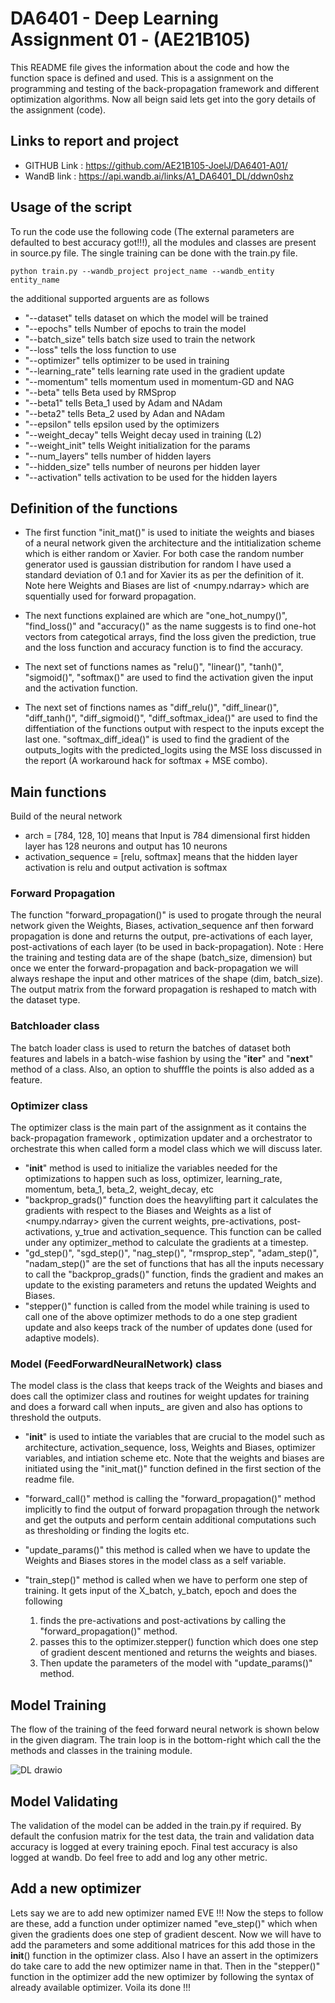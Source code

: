 # DA6401 - Deep Learning Assignment 01 - (AE21B105)
This README file gives the information about the code and how the function space is defined and used. This is a assignment on the programming and testing of the back-propagation framework and different optimization algorithms. Now all beign said lets get into the gory details of the assignment (code).

## Links to report and project
- GITHUB Link : https://github.com/AE21B105-JoelJ/DA6401-A01/
- WandB link : https://api.wandb.ai/links/A1_DA6401_DL/ddwn0shz
## Usage of the script
To run the code use the following code (The external parameters are defaulted to best accuracy got!!!), all the modules and classes are present in source.py file. The single training can be done with the train.py file.

```
python train.py --wandb_project project_name --wandb_entity entity_name
```

the additional supported arguents are as follows
- "--dataset" tells dataset on which the model will be trained
- "--epochs" tells Number of epochs to train the model
- "--batch_size" tells batch size used to train the network
- "--loss" tells the loss function to use
- "--optimizer" tells optimizer to be used in training
- "--learning_rate" tells learning rate used in the gradient update
- "--momentum" tells momentum used in momentum-GD and NAG
- "--beta" tells Beta used by RMSprop
- "--beta1" tells Beta_1 used by Adam and NAdam
- "--beta2" tells Beta_2 used by Adan and NAdam
- "--epsilon" tells epsilon used by the optimizers
- "--weight_decay" tells Weight decay used in training (L2)
- "--weight_init" tells Weight initialization for the params
- "--num_layers" tells number of hidden layers
- "--hidden_size" tells number of neurons per hidden layer
- "--activation" tells activation to be used for the hidden layers

## Definition of the functions
 - The first function "init_mat()" is used to initiate the weights and biases of a neural network given the architecture and the intitialization scheme which is either random or Xavier. For both case the random number generator used is gaussian distribution for random I have used a standard deviation of 0.1 and for Xavier its as per the definition of it. Note here Weights and Biases are list of <numpy.ndarray> which are squentially used for forward propagation.

 - The next functions explained are which are "one_hot_numpy()", "find_loss()" and "accuracy()" as the name suggests is to find one-hot vectors from categotical arrays, find the loss given the prediction, true and the loss function and accuracy function is to find the accuracy.

 -  The next set of functions names as "relu()", "linear()", "tanh()", "sigmoid()", "softmax()" are used to find the activation given the input and the activation function.

 -  The next set of finctions names as "diff_relu()", "diff_linear()", "diff_tanh()", "diff_sigmoid()", "diff_softmax_idea()" are used to find the diffentiation of the functions output with respect to the inputs except the last one. "softmax_diff_idea()" is used to find the gradient of the outputs_logits with the predicted_logits using the MSE loss discussed in the report (A workaround hack for softmax + MSE combo).

## Main functions
Build of the neural network
 - arch = [784, 128, 10] means that Input is 784 dimensional first hidden layer has 128 neurons and output has 10 neurons
 - activation_sequence = [relu, softmax] means that the hidden layer activation is relu and output activation is softmax
### Forward Propagation
  The function "forward_propagation()" is used to progate through the neural network given the Weights, Biases, activation_sequence anf then forward propagation is done and returns the output, pre-activations of each layer, post-activations of each layer (to be used in back-propagation).
  Note : Here the training and testing data are of the shape (batch_size, dimension) but once we enter the forward-propagation and back-propagation we will always reshape the input and other matrices of the shape (dim, batch_size). The output matrix from the forward propagation is reshaped to match with the dataset type.

### Batchloader class
  The batch loader class is used to return the batches of dataset both features and labels in a batch-wise fashion by using the "__iter__" and "__next__" method of a class. Also, an option to shufffle the points is also added as a feature.

### Optimizer class
   The optimizer class is the main part of the assignment as it contains the back-propagation framework , optimization updater and a orchestrator to orchestrate this when called form a model class which we will discuss later.

 - "__init__" method is used to initialize the variables needed for the optimizations to happen such as loss, optimizer, learning_rate, momentum, beta_1, beta_2, weight_decay, etc
 - "backprop_grads()" function does the heavylifting part it calculates the gradients with respect to the Biases and Weights as a list of <numpy.ndarray> given the current weights, pre-activations, post-activations, y_true and activation_sequence. This function can be called under any optimizer_method to calculate the gradients at a timestep.
 - "gd_step()", "sgd_step()", "nag_step()", "rmsprop_step", "adam_step()", "nadam_step()" are the set of functions that has all the inputs necessary to call the "backprop_grads()" function, finds the gradient and makes an update to the existing parameters and retuns the updated Weights and Biases.
 - "stepper()" function is called from the model while training is used to call one of the above optimizer methods to do a one step gradient update and also keeps track of the number of updates done (used for adaptive models).

### Model (FeedForwardNeuralNetwork) class
  The model class is the class that keeps track of the Weights and biases and does call the optimizer class and routines for weight updates for training and does a forward call when inputs_ are given and also has options to threshold the outputs.

 - "__init__" is used to intiate the variables that are crucial to the model such as architecture, activation_sequence, loss, Weights and Biases, optimizer variables, and intiation scheme etc. Note that the weights and biases are initiated using the "init_mat()" function defined in the first section of the readme file.

 - "forward_call()" method is calling the "forward_propagation()" method implicitly to find the output of forward propagation through the network and get the outputs and perform centain additional computations such as thresholding or finding the logits etc.

 - "update_params()" this method is called when we have to update the Weights and Biases stores in the model class as a self variable.

 - "train_step()" method is called when we have to perform one step of training. It gets input of the X_batch, y_batch, epoch and does the following
   1) finds the pre-activations and post-activations by calling the "forward_propagation()" method.
   2) passes this to the optimizer.stepper() function which does one step of gradient descent mentioned and returns the weights and biases.
   3) Then update the parameters of the model with "update_params()" method.
  

## Model Training
 The flow of the training of the feed forward neural network is shown below in the given diagram. The train loop is in the bottom-right which call the the methods and classes in the training module.
 
![DL drawio](https://github.com/user-attachments/assets/04209272-1bd1-4199-8001-b8ecee5a9933)

## Model Validating
 The validation of the model can be added in the train.py if required. By default the confusion matrix for the test data, the train and validation data accuracy is logged at every training epoch. Final test accuracy is also logged at wandb. Do feel free to add and log any other metric.

## Add a new optimizer
 Lets say we are to add new optimizer named EVE !!! Now the steps to follow are these, add a function under optimizer named "eve_step()" which when given the gradients does one step of gradient descent. Now we will have to add the parameters and some additional matrices for this add those in the __init__() function in the optimizer class. Also I have an assert in the optimizers do take care to add the new optimizer name in that. Then in the "stepper()" function in the optimizer add the new optimizer by following the syntax of already available optimizer. Voila its done !!!
